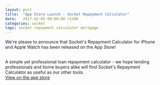 ```yaml
---
layout: post
title:  "App Store Launch - Socket Repayment Calculator"
date:   2017-02-05 09:00:00 +1200
categories: socket
tags: socket repayment calculator mortgage
---
```

We're please to announce that Socket's Repayment Calculator for iPhone and Apple Watch has been released on the App Store!

<br>
A simple yet professional loan repayment calculator - we hope lending professionals and home buyers alike will find Socket's Repayment Calculator as useful as our other tools.

<br>
<a href='https://lnkd.in/guVqqgw'>View on the app store</a>
